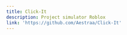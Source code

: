 ```yaml
---
title: Click-It
description: Project simulator Roblox
link: 'https://github.com/Aestraa/Click-It'
---
```


